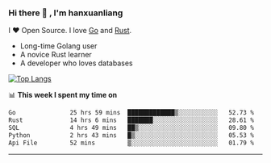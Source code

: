 ### Hi there 👋 , I'm hanxuanliang

<!--
**hanxuanliang/hanxuanliang** is a ✨ _special_ ✨ repository because its `README.md` (this file) appears on your GitHub profile.

Here are some ideas to get you started:

- 🔭 I’m currently working on ...
- 🌱 I’m currently learning ...
- 👯 I’m looking to collaborate on ...
- 🤔 I’m looking for help with ...
- 💬 Ask me about ...
- 📫 How to reach me: ...
- 😄 Pronouns: ...
- ⚡ Fun fact: ...
-->
I ❤ Open Source. I love [Go](https://golang.org) and [Rust](https://www.rust-lang.org/zh-CN/).

* Long-time Golang user
* A novice Rust learner
* A developer who loves databases

[![Top Langs](https://github-readme-stats.vercel.app/api?username=hanxuanliang&show_icons=true&count_private=true&line_height=40)](https://github.com/anuraghazra/github-readme-stats)

📊 **This week I spent my time on**
<!--START_SECTION:waka-->

```txt
Go               25 hrs 59 mins  █████████████▒░░░░░░░░░░░   52.73 %
Rust             14 hrs 6 mins   ███████░░░░░░░░░░░░░░░░░░   28.61 %
SQL              4 hrs 49 mins   ██▒░░░░░░░░░░░░░░░░░░░░░░   09.80 %
Python           2 hrs 43 mins   █▒░░░░░░░░░░░░░░░░░░░░░░░   05.53 %
Api File         52 mins         ▒░░░░░░░░░░░░░░░░░░░░░░░░   01.79 %
```

<!--END_SECTION:waka-->

***
